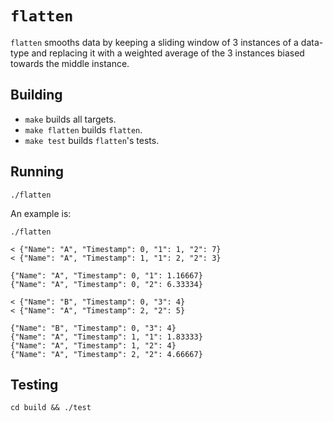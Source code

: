 # `flatten`

`flatten` smooths data by keeping a sliding window of 3 instances of a data-type
and replacing it with a weighted average of the 3 instances biased towards the
middle instance.

## Building

* `make` builds all targets.
* `make flatten` builds `flatten`.
* `make test` builds `flatten`'s tests.

## Running

```
./flatten
```

An example is:

```
./flatten

< {"Name": "A", "Timestamp": 0, "1": 1, "2": 7}
< {"Name": "A", "Timestamp": 1, "1": 2, "2": 3}

{"Name": "A", "Timestamp": 0, "1": 1.16667}
{"Name": "A", "Timestamp": 0, "2": 6.33334}

< {"Name": "B", "Timestamp": 0, "3": 4}
< {"Name": "A", "Timestamp": 2, "2": 5}

{"Name": "B", "Timestamp": 0, "3": 4}
{"Name": "A", "Timestamp": 1, "1": 1.83333}
{"Name": "A", "Timestamp": 1, "2": 4}
{"Name": "A", "Timestamp": 2, "2": 4.66667}
```

## Testing

```
cd build && ./test
```

